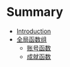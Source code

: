 # Summary

* [Introduction](README.md)
* [全局函数组](chapter1.md)
  * [账号函数](chapter1/zhang-hao-han-shu.md)
  * [成就函数](chapter1/cheng-jiu-han-shu.md)

